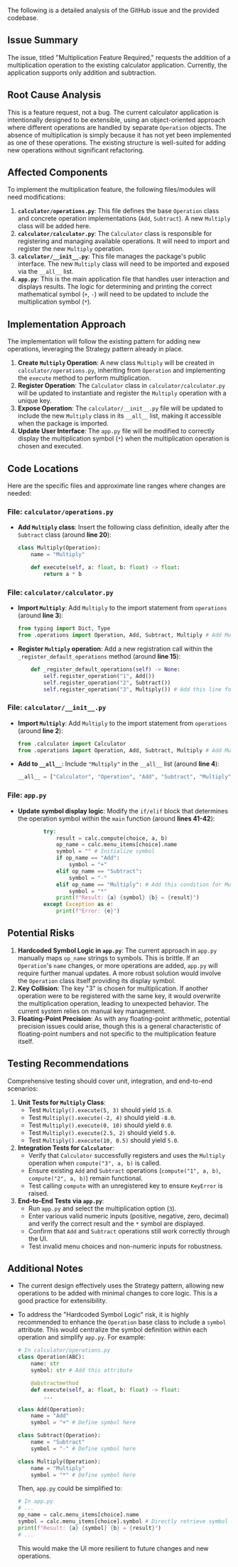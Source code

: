The following is a detailed analysis of the GitHub issue and the provided codebase.

## Issue Summary

The issue, titled "Multiplication Feature Required," requests the addition of a multiplication operation to the existing calculator application. Currently, the application supports only addition and subtraction.

## Root Cause Analysis

This is a feature request, not a bug. The current calculator application is intentionally designed to be extensible, using an object-oriented approach where different operations are handled by separate `Operation` objects. The absence of multiplication is simply because it has not yet been implemented as one of these operations. The existing structure is well-suited for adding new operations without significant refactoring.

## Affected Components

To implement the multiplication feature, the following files/modules will need modifications:

1.  **`calculator/operations.py`**: This file defines the base `Operation` class and concrete operation implementations (`Add`, `Subtract`). A new `Multiply` class will be added here.
2.  **`calculator/calculator.py`**: The `Calculator` class is responsible for registering and managing available operations. It will need to import and register the new `Multiply` operation.
3.  **`calculator/__init__.py`**: This file manages the package's public interface. The new `Multiply` class will need to be imported and exposed via the `__all__` list.
4.  **`app.py`**: This is the main application file that handles user interaction and displays results. The logic for determining and printing the correct mathematical symbol (`+`, `-`) will need to be updated to include the multiplication symbol (`*`).

## Implementation Approach

The implementation will follow the existing pattern for adding new operations, leveraging the Strategy pattern already in place.

1.  **Create `Multiply` Operation**: A new class `Multiply` will be created in `calculator/operations.py`, inheriting from `Operation` and implementing the `execute` method to perform multiplication.
2.  **Register Operation**: The `Calculator` class in `calculator/calculator.py` will be updated to instantiate and register the `Multiply` operation with a unique key.
3.  **Expose Operation**: The `calculator/__init__.py` file will be updated to include the new `Multiply` class in its `__all__` list, making it accessible when the package is imported.
4.  **Update User Interface**: The `app.py` file will be modified to correctly display the multiplication symbol (`*`) when the multiplication operation is chosen and executed.

## Code Locations

Here are the specific files and approximate line ranges where changes are needed:

### File: `calculator/operations.py`

*   **Add `Multiply` class**: Insert the following class definition, ideally after the `Subtract` class (around **line 20**):

    ```python
    class Multiply(Operation):
        name = "Multiply"

        def execute(self, a: float, b: float) -> float:
            return a * b
    ```

### File: `calculator/calculator.py`

*   **Import `Multiply`**: Add `Multiply` to the import statement from `operations` (around **line 3**):

    ```python
    from typing import Dict, Type
    from .operations import Operation, Add, Subtract, Multiply # Add Multiply here
    ```

*   **Register `Multiply` operation**: Add a new registration call within the `_register_default_operations` method (around **line 15**):

    ```python
        def _register_default_operations(self) -> None:
            self.register_operation("1", Add())
            self.register_operation("2", Subtract())
            self.register_operation("3", Multiply()) # Add this line for Multiplication
    ```

### File: `calculator/__init__.py`

*   **Import `Multiply`**: Add `Multiply` to the import statement from `operations` (around **line 2**):

    ```python
    from .calculator import Calculator
    from .operations import Operation, Add, Subtract, Multiply # Add Multiply here
    ```

*   **Add to `__all__`**: Include `"Multiply"` in the `__all__` list (around **line 4**):

    ```python
    __all__ = ["Calculator", "Operation", "Add", "Subtract", "Multiply"] # Add "Multiply" here
    ```

### File: `app.py`

*   **Update symbol display logic**: Modify the `if/elif` block that determines the operation symbol within the `main` function (around **lines 41-42**):

    ```python
            try:
                result = calc.compute(choice, a, b)
                op_name = calc.menu_items[choice].name
                symbol = "" # Initialize symbol
                if op_name == "Add":
                    symbol = "+"
                elif op_name == "Subtract":
                    symbol = "-"
                elif op_name == "Multiply": # Add this condition for Multiplication
                    symbol = "*"
                print(f"Result: {a} {symbol} {b} = {result}")
            except Exception as e:
                print(f"Error: {e}")
    ```

## Potential Risks

1.  **Hardcoded Symbol Logic in `app.py`**: The current approach in `app.py` manually maps `op_name` strings to symbols. This is brittle. If an `Operation`'s `name` changes, or more operations are added, `app.py` will require further manual updates. A more robust solution would involve the `Operation` class itself providing its display symbol.
2.  **Key Collision**: The key "3" is chosen for multiplication. If another operation were to be registered with the same key, it would overwrite the multiplication operation, leading to unexpected behavior. The current system relies on manual key management.
3.  **Floating-Point Precision**: As with any floating-point arithmetic, potential precision issues could arise, though this is a general characteristic of floating-point numbers and not specific to the multiplication feature itself.

## Testing Recommendations

Comprehensive testing should cover unit, integration, and end-to-end scenarios:

1.  **Unit Tests for `Multiply` Class**:
    *   Test `Multiply().execute(5, 3)` should yield `15.0`.
    *   Test `Multiply().execute(-2, 4)` should yield `-8.0`.
    *   Test `Multiply().execute(0, 10)` should yield `0.0`.
    *   Test `Multiply().execute(2.5, 2)` should yield `5.0`.
    *   Test `Multiply().execute(10, 0.5)` should yield `5.0`.
2.  **Integration Tests for `Calculator`**:
    *   Verify that `Calculator` successfully registers and uses the `Multiply` operation when `compute("3", a, b)` is called.
    *   Ensure existing `Add` and `Subtract` operations (`compute("1", a, b)`, `compute("2", a, b)`) remain functional.
    *   Test calling `compute` with an unregistered key to ensure `KeyError` is raised.
3.  **End-to-End Tests via `app.py`**:
    *   Run `app.py` and select the multiplication option (`3`).
    *   Enter various valid numeric inputs (positive, negative, zero, decimal) and verify the correct result and the `*` symbol are displayed.
    *   Confirm that `Add` and `Subtract` operations still work correctly through the UI.
    *   Test invalid menu choices and non-numeric inputs for robustness.

## Additional Notes

*   The current design effectively uses the Strategy pattern, allowing new operations to be added with minimal changes to core logic. This is a good practice for extensibility.
*   To address the "Hardcoded Symbol Logic" risk, it is highly recommended to enhance the `Operation` base class to include a `symbol` attribute. This would centralize the symbol definition within each operation and simplify `app.py`. For example:

    ```python
    # In calculator/operations.py
    class Operation(ABC):
        name: str
        symbol: str # Add this attribute

        @abstractmethod
        def execute(self, a: float, b: float) -> float:
            ...

    class Add(Operation):
        name = "Add"
        symbol = "+" # Define symbol here

    class Subtract(Operation):
        name = "Subtract"
        symbol = "-" # Define symbol here

    class Multiply(Operation):
        name = "Multiply"
        symbol = "*" # Define symbol here
    ```
    Then, `app.py` could be simplified to:
    ```python
    # In app.py
    # ...
    op_name = calc.menu_items[choice].name
    symbol = calc.menu_items[choice].symbol # Directly retrieve symbol
    print(f"Result: {a} {symbol} {b} = {result}")
    # ...
    ```
    This would make the UI more resilient to future changes and new operations.